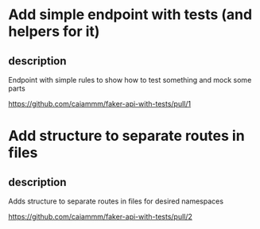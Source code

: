 
# Add simple endpoint with tests (and helpers for it)
## description
Endpoint with simple rules to show how to test something and mock some parts

https://github.com/caiammm/faker-api-with-tests/pull/1

# Add structure to separate routes in files
## description
Adds structure to separate routes in files for desired namespaces

https://github.com/caiammm/faker-api-with-tests/pull/2

